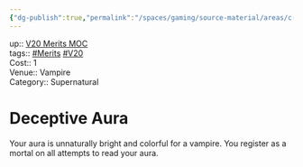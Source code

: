 ```yaml
---
{"dg-publish":true,"permalink":"/spaces/gaming/source-material/areas/c-wo-d/genre/vampire/v20/merits-and-flaws/deceptive-aura/","dgHomeLink":true,"dgPassFrontmatter":true}
---
```


up:: [V20 Merits MOC](app://obsidian.md/V20%20Merits%20MOC)  
tags:: [#Merits](app://obsidian.md/index.html#Merits) [#V20](app://obsidian.md/index.html#V20)  
Cost:: 1  
Venue:: Vampire  
Category:: Supernatural
# Deceptive Aura
Your aura is unnaturally bright and colorful for a
vampire. You register as a mortal on all attempts to
read your aura.